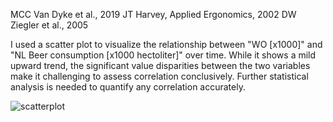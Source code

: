 MCC Van Dyke et al., 2019
JT Harvey, Applied Ergonomics, 2002
DW Ziegler et al., 2005

I used a scatter plot to visualize the relationship between "WO [x1000]" and "NL Beer consumption [x1000 hectoliter]" over time. While it shows a mild upward trend, the significant value disparities between the two variables make it challenging to assess correlation conclusively. Further statistical analysis is needed to quantify any correlation accurately.

![scatterplot](https://github.com/DawnOfTyme/CS_Assignment/assets/67259096/2dc95b2d-51fb-4521-b043-3523c978dcea)
